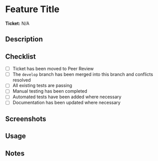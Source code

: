 # Feature Title

**Ticket:** N/A

## Description

<!-- Add your description here. -->

## Checklist

- [ ] Ticket has been moved to Peer Review
- [ ] The `develop` branch has been merged into this branch and conflicts resolved
- [ ] All existing tests are passing
- [ ] Manual testing has been completed
- [ ] Automated tests have been added where necessary
- [ ] Documentation has been updated where necessary

## Screenshots

<!-- Add your screenshots here or delete this section. -->

## Usage

<!-- Add any notes here that will help your reviewer test your feature locally or delete this section. -->

## Notes

<!-- Add any relevant notes here or delete this section. -->
